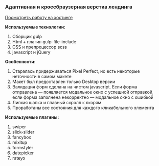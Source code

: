 <h3>Адаптивная и кроссбраузерная верстка лендинга</h3>

<a href="http://v985387m.beget.tech/" target="_blank">Посмотреть работу на хостинге</a>

<b>Используемые технологии: </b>
1) Сборщик gulp
2) Html + плагин gulp-file-include
3) CSS и препроцессор scss
4) javascript и jQuery 

<p></p>

<b>Особенности:</b>
1) Старалась придерживаться Pixel Perfect, но есть некоторые неточности в самом макете
2) Макет был предоставлен только Desktop версии
3) Валидация форм сделана на чистом javascript. Если форма отправлена — появляется модальное окно с успешной отправкой, если форма заполнена некорректно — модальное окно с ошибкой
4) Липкая шапка и плавный скролл к якорям
5) Проработаны все состояния для каждого кликабельного элемента

<p></p>

<b>Используемые плагины: </b>
1) swiper
2) slick-slider
3) fancybox
4) mixitup
5) formstyler
6) datepicker
7) rateyo